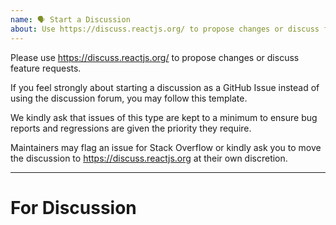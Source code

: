 ```yaml
---
name: 🗣 Start a Discussion
about: Use https://discuss.reactjs.org/ to propose changes or discuss feature requests.
---
```


Please use https://discuss.reactjs.org/ to propose changes or discuss feature requests.

If you feel strongly about starting a discussion as a GitHub Issue instead of using the discussion forum, you may follow this template.

We kindly ask that issues of this type are kept to a minimum to ensure bug reports and regressions are given the priority they require.

Maintainers may flag an issue for Stack Overflow or kindly ask you to move the discussion to https://discuss.reactjs.org at their own discretion.

---

# For Discussion

<!-- Describe your issue in detail. -->


